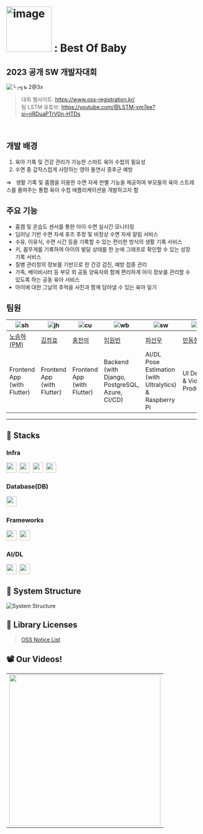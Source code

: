 # <img width="120" alt="image" src="https://github.com/LSTM2023/.github/assets/87134427/6dd0f374-364f-4077-9bdc-1a5105884bbe"> : Best Of Baby

## 2023 공개 SW 개발자대회

![└┌╗ъ 2@3x](https://github.com/LSTM2023/.github/assets/87134427/68e31f2f-1acb-4ae5-af64-415cf634b81a)

> 대회 웹사이트: https://www.oss-registration.kr/ <br>
> 팀 LSTM 유튜브: https://youtube.com/@LSTM-vm7ee?si=nRDuaPTrV0n-HTDs

<br>

## 개발 배경

1. 육아 기록 및 건강 관리가 가능한 스마트 육아 수첩의 필요성
2. 수면 중 갑작스럽게 사망하는 영아 돌연사 증후군 예방

&Rightarrow; &nbsp; 생활 기록 및 홈캠을 이용한 수면 자세 판별 기능을 제공하여 부모들의 육아 스트레스를 줄여주는 통합 육아 수첩 애플리케이션을 개발하고자 함

## 주요 기능

- 홈캠 및 온습도 센서를 통한 아이 수면 실시간 모니터링
- 딥러닝 기반 수면 자세 포즈 추정 및 비정상 수면 자세 알림 서비스
- 수유, 이유식, 수면 시간 등을 기록할 수 있는 편리한 방식의 생활 기록 서비스
- 키, 몸무게를 기록하여 아이의 발달 상태를 한 눈에 그래프로 확인할 수 있는 성장 기록 서비스
- 질병 관리청의 정보를 기반으로 한 건강 검진, 예방 접종 관리
- 가족, 베이비시터 등 부모 외 공동 양육자와 함께 편리하게 아이 정보를 관리할 수 있도록 하는 공동 육아 서비스
- 아이에 대한 그날의 추억을 사진과 함께 담아낼 수 있는 육아 일기

## 팀원

| ![sh](https://github.com/LSTM2023/.github/assets/87134443/5e4a3ab9-3995-4788-a00e-6703f8427524) | ![jh](https://github.com/LSTM2023/.github/assets/87134443/02e46474-268e-4324-9098-c5ca189213a8) | ![cu](https://github.com/LSTM2023/.github/assets/87134443/04fdaa22-9bda-4902-a711-ffa96526dbd9) | ![wb](https://github.com/LSTM2023/.github/assets/87134443/df2ccbe5-18e0-4633-9a6b-c1033b72be43) | ![sw](https://github.com/LSTM2023/.github/assets/87134443/6abc05e7-7570-4fa3-b4b1-5dbcafae6059) | ![dh](https://github.com/LSTM2023/.github/assets/87134443/348d9def-1c2b-495b-b88f-17660ec182c9) |
| ----------------------------------------------------------------------------------------------- | ----------------------------------------------------------------------------------------------- | ----------------------------------------------------------------------------------------------- | ----------------------------------------------------------------------------------------------- | ----------------------------------------------------------------------------------------------- | ----------------------------------------------------------------------------------------------- |
| [노승하(PM)](https://github.com/seungha164)                                                     | [김정효](https://github.com/jjanghyo)                                                           | [홍찬의](https://github.com/hcu55)                                                              | [임원빈](https://github.com/Mmm2927)                                                            | [피선우](https://github.com/SunWoo98Pi)                                                         | [민동현](mailto:steven8060@naver.com)                                                           |
| Frontend App (with Flutter)                                                                     | Frontend App (with Flutter)                                                                     | Frontend App (with Flutter)                                                                     | Backend (with Django, PostgreSQL, Azure, CI/CD)                                                 | AI/DL Pose Estimation (with Ultralytics) & Raspberry Pi                                         | UI Design & Video Production                                                                    |

---

## 🚀 Stacks

### Infra

<p>
  <img height=27em src="https://img.shields.io/badge/Raspberry Pi-A22846?style=flat&logo=Raspberry Pi&logoColor=white"/></a>&nbsp
  <img height=27em src="https://img.shields.io/badge/Amazon EC2-FF9900?style=flat&logo=Amazon EC2&logoColor=white"/></a>&nbsp
  <img height=27em src="https://img.shields.io/badge/Firebase Cloud Messaging-FFCA28?style=flat&logo=Firebase&logoColor=white"/></a>&nbsp
  <img height=27em src="https://img.shields.io/badge/Docker-2496ED?style=flat&logo=Docker&logoColor=white"/></a>&nbsp
</p>

### Database(DB)

<p>
  <img height=27em src="https://img.shields.io/badge/PostgreSQL-4169E1?style=flat&logo=PostgreSQL&logoColor=white"/></a>&nbsp
</p>

### Frameworks

<p>
  <img height=27em src="https://img.shields.io/badge/Django-092E20?style=flat&logo=Django&logoColor=white"/></a>&nbsp
  <img height=27em src="https://img.shields.io/badge/Flutter-02569B?style=flat&logo=Flutter&logoColor=white"/></a>&nbsp
</p>

### AI/DL

<p>
  <img height=27em src="https://img.shields.io/badge/PyTorch-EE4C2C?style=flat&logo=PyTorch&logoColor=white"/></a>&nbsp
  <img height=27em src="https://img.shields.io/badge/Ultralytics(YOLO)-071D49?style=flat&logo=YOLO&logoColor=white"/></a>
</p>

## 📀 System Structure

![System Structure](https://github.com/LSTM2023/BoB-AppPart/assets/99634832/900705e5-b8bc-4273-ad0a-3b87de79a058)

## :link: Library Licenses

> [OSS Notice List](https://github.com/LSTM2023/.github/blob/main/profile/oss_license.md)

## 📽️ Our Videos!

<table>
  <tbody>
    <tr>
      <td>
        <a href="https://www.youtube.com/watch?v=c2o72P_bTTw" title="Best of Baby - LSTM">
          <img align="center" src="https://img.youtube.com/vi/c2o72P_bTTw/0.jpg" width="400">
        </a>
    </tr>
  </tbody>
</table>
